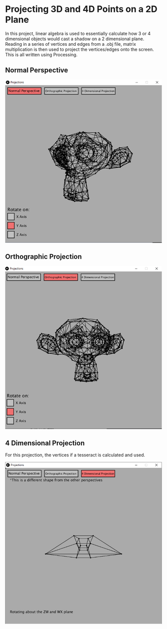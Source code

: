 # Projecting 3D and 4D Points on a 2D Plane

In this project, linear algebra is used to essentially calculate how 3 or 4 dimensional objects would cast a shadow on a 2 dimensional plane. Reading in a series of vertices and edges from a .obj file, matrix multiplication is then used to project the vertices/edges onto the screen. This is all written using Processing.

## Normal Perspective

<img src="images/NormalPerspective.png">

## Orthographic Projection

<img src="images/OrthographicProjection.png">

## 4 Dimensional Projection
For this projection, the vertices if a tesseract is calculated and used. 

<img src="images/4DimensionalProjection.png">
